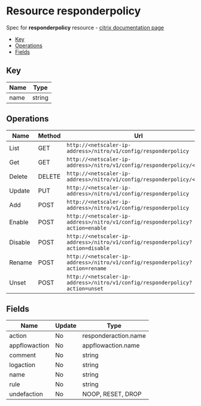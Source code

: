 # Resource responderpolicy

Spec for **responderpolicy** resource - [citrix documentation page](https://developer-docs.citrix.com/projects/netscaler-nitro-api/en/11.0/configuration/responder/responderpolicy/responderpolicy/)

- [Key](#key)
- [Operations](#operations)
- [Fields](#fields)

## Key

| Name | Type |
|----|----|
| name | string |

## Operations

| Name | Method | Url |
|----|----|----|
| List | GET | `http://<netscaler-ip-address>/nitro/v1/config/responderpolicy` |
| Get | GET | `http://<netscaler-ip-address>/nitro/v1/config/responderpolicy/<name>` |
| Delete | DELETE | `http://<netscaler-ip-address>/nitro/v1/config/responderpolicy/<name>` |
| Update | PUT | `http://<netscaler-ip-address>/nitro/v1/config/responderpolicy` |
| Add | POST | `http://<netscaler-ip-address>/nitro/v1/config/responderpolicy` |
| Enable | POST | `http://<netscaler-ip-address>/nitro/v1/config/responderpolicy?action=enable` |
| Disable | POST | `http://<netscaler-ip-address>/nitro/v1/config/responderpolicy?action=disable` |
| Rename | POST | `http://<netscaler-ip-address>/nitro/v1/config/responderpolicy?action=rename` |
| Unset | POST | `http://<netscaler-ip-address>/nitro/v1/config/responderpolicy?action=unset` |

## Fields

| Name | Update | Type |
|----|----|----|
| action | No | responderaction.name |
| appflowaction | No | appflowaction.name |
| comment | No | string |
| logaction | No | string |
| name | No | string |
| rule | No | string |
| undefaction | No | NOOP, RESET, DROP |


